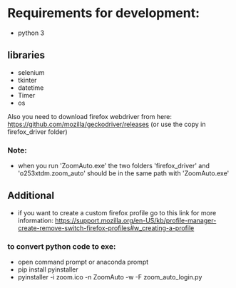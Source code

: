 # Requirements for development:

- python 3

## libraries
- selenium
- tkinter
- datetime
- Timer
- os

Also you need to download firefox webdriver from here: https://github.com/mozilla/geckodriver/releases
(or use the copy in firefox_driver folder)

### Note:
- when you run 'ZoomAuto.exe' the two folders 'firefox_driver' and 'o253xtdm.zoom_auto' should be in the same path with 'ZoomAuto.exe' 

## Additional
- if you want to create a custom firefox profile go to this link for more information: https://support.mozilla.org/en-US/kb/profile-manager-create-remove-switch-firefox-profiles#w_creating-a-profile

### to convert python code to exe:
- open command prompt or anaconda prompt
- pip install pyinstaller 
- pyinstaller -i zoom.ico -n ZoomAuto -w -F zoom_auto_login.py
